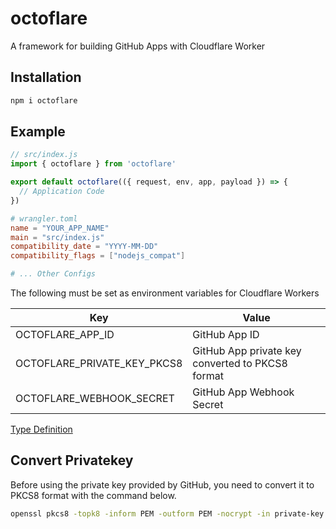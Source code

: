 # octoflare

A framework for building GitHub Apps with Cloudflare Worker

## Installation

```sh
npm i octoflare
```

## Example

```js
// src/index.js
import { octoflare } from 'octoflare'

export default octoflare(({ request, env, app, payload }) => {
  // Application Code
})
```

```toml
# wrangler.toml
name = "YOUR_APP_NAME"
main = "src/index.js"
compatibility_date = "YYYY-MM-DD"
compatibility_flags = ["nodejs_compat"]

# ... Other Configs

```

The following must be set as environment variables for Cloudflare Workers

|Key |Value |
|----|------|
| OCTOFLARE_APP_ID   | GitHub App ID     |
| OCTOFLARE_PRIVATE_KEY_PKCS8 | GitHub App private key converted to PKCS8 format |
| OCTOFLARE_WEBHOOK_SECRET | GitHub App Webhook Secret |

[Type Definition](./src/types/OctoflareHandler.ts)

## Convert Privatekey

Before using the private key provided by GitHub, you need to convert it to PKCS8 format with the command below.

```sh
openssl pkcs8 -topk8 -inform PEM -outform PEM -nocrypt -in private-key.pem -out private-key-pkcs8.key
```


